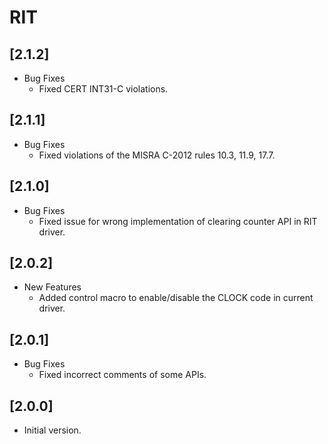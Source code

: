 # RIT

## [2.1.2]

- Bug Fixes
  - Fixed CERT INT31-C violations.

## [2.1.1]

- Bug Fixes
  - Fixed violations of the MISRA C-2012 rules 10.3, 11.9, 17.7.

## [2.1.0]

- Bug Fixes
  - Fixed issue for wrong implementation of clearing counter API in RIT driver.

## [2.0.2]

- New Features
  - Added control macro to enable/disable the CLOCK code in current driver.

## [2.0.1]

- Bug Fixes
  - Fixed incorrect comments of some APIs.

## [2.0.0]

- Initial version.
